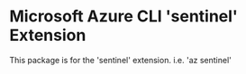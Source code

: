 Microsoft Azure CLI 'sentinel' Extension
==========================================

This package is for the 'sentinel' extension.
i.e. 'az sentinel'
